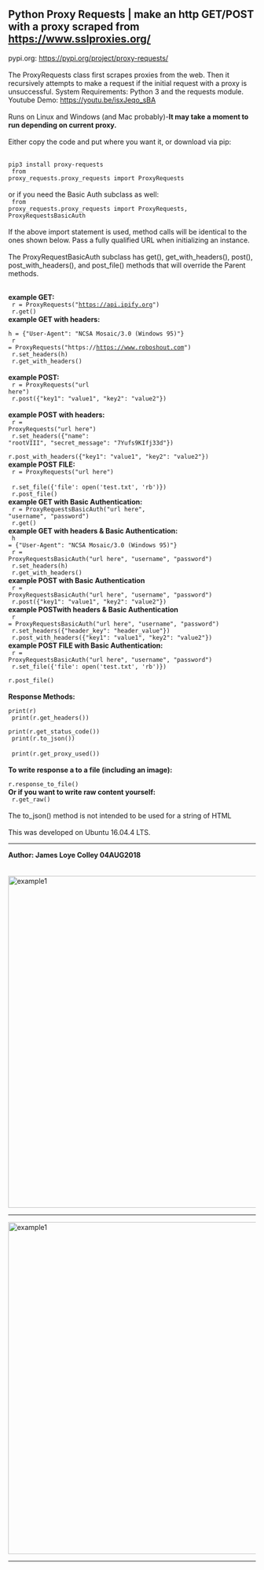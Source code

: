## Python Proxy Requests | make an http GET/POST with a proxy scraped from https://www.sslproxies.org/
pypi.org: https://pypi.org/project/proxy-requests/
<br><br>
The ProxyRequests class first scrapes proxies from the web. Then it recursively attempts to make a request if the initial request with a proxy is unsuccessful. System Requirements: Python 3 and the requests module.
<br> Youtube Demo:  https://youtu.be/isxJeqo_sBA
<br><br>
Runs on Linux and Windows (and Mac probably)-<b>It may take a moment to run depending on current proxy.</b>
<br><br>
Either copy the code and put where you want it, or download via pip:
<br><br>
<code>
pip3 install proxy-requests
</code>
<br>
<code>
from proxy_requests.proxy_requests import ProxyRequests
</code>
<br><br>
or if you need the Basic Auth subclass as well:
<br>
<code>
from proxy_requests.proxy_requests import ProxyRequests, ProxyRequestsBasicAuth
</code>
<br><br>
If the above import statement is used, method calls will be identical to the ones shown below. Pass a fully qualified URL when initializing an instance.
<br><br>
The ProxyRequestBasicAuth subclass has get(), get_with_headers(), post(), post_with_headers(), and post_file() methods that will override the Parent methods.
<br><br>

<b>example GET:</b><br>
<code>
  r = ProxyRequests("https://api.ipify.org")
</code>
<br>
<code>
  r.get()
</code>
<br>
<b>example GET with headers:</b><br>
<code>
h = {"User-Agent": "NCSA Mosaic/3.0 (Windows 95)"}
</code>
<br>
<code>
r = ProxyRequests("https://https://www.roboshout.com")
</code>
<br>
<code>
r.set_headers(h)
</code>
<br>
<code>
r.get_with_headers()
</code>
<br>
<b>example POST:</b><br>
<code>
  r = ProxyRequests("url here")
</code>
<br>
<code>
  r.post({"key1": "value1", "key2": "value2"})
</code>
<br>
<b>example POST with headers:</b>
<br>
<code>
  r = ProxyRequests("url here")
</code>
<br>
<code>
  r.set_headers({"name": "rootVIII", "secret_message": "7Yufs9KIfj33d"})
</code>
<br>
<code>
  r.post_with_headers({"key1": "value1", "key2": "value2"})
</code>
<br>
<b>example POST FILE:</b><br>
<code>
  r = ProxyRequests("url here")
</code>
<br>
<code>
  r.set_file({'file': open('test.txt', 'rb')})
</code>
<br>
<code>
  r.post_file()
</code>
<br>
<b>example GET with Basic Authentication:</b><br>
<code>
  r = ProxyRequestsBasicAuth("url here", "username", "password")
</code>
<br>
<code>
  r.get()
</code>
<br>
<b>example GET with headers & Basic Authentication:</b><br>
<code>
h = {"User-Agent": "NCSA Mosaic/3.0 (Windows 95)"}
</code>
<br>
<code>
r = ProxyRequestsBasicAuth("url here", "username", "password")
</code>
<br>
<code>
r.set_headers(h)
</code>
<br>
<code>
r.get_with_headers()
</code>
<br>
<b>example POST with Basic Authentication</b><br>
<code>
  r = ProxyRequestsBasicAuth("url here", "username", "password")
</code>
<br>
<code>
  r.post({"key1": "value1", "key2": "value2"})
</code>
<br>
<b>example POSTwith headers & Basic Authentication</b><br>
<code>
  r = ProxyRequestsBasicAuth("url here", "username", "password")
</code>
<br>
<code>
  r.set_headers({"header_key": "header_value"})
</code>
<br>
<code>
  r.post_with_headers({"key1": "value1", "key2": "value2"})
</code>
<br>
<b>example POST FILE with Basic Authentication:</b><br>
<code>
  r = ProxyRequestsBasicAuth("url here", "username", "password")
</code>
<br>
<code>
  r.set_file({'file': open('test.txt', 'rb')})
</code>
<br>
<code>
  r.post_file()
</code>
<br><br>
<b>Response Methods:</b>
<br>
<code>
  print(r)
</code>
<br>
<code>
  print(r.get_headers())
</code>
<br>
<code>
  print(r.get_status_code())
</code>
<br>
<code>
  print(r.to_json())
</code>
<br>
<code>
  print(r.get_proxy_used())
</code>
<br>
</code>
<br>
<b>To write response a to a file (including an image):</b>
<br>
<code>
  r.response_to_file()
</code>
<br>
<b>Or if you want to write raw content yourself: </b>
<br>
<code>
  r.get_raw()
</code>
<br><br>
The to_json() method is not intended to be used for a string of HTML
<br><br>
This was developed on Ubuntu 16.04.4 LTS.
<hr>
<b>Author: James Loye Colley  04AUG2018</b><br><br>
<br>
<img src="https://github.com/rootVIII/proxy_requests/blob/master/ex1.png" alt="example1" height="675" width="950"><hr>
<img src="https://github.com/rootVIII/proxy_requests/blob/master/ex2.png" alt="example1" height="675" width="950"><hr>

